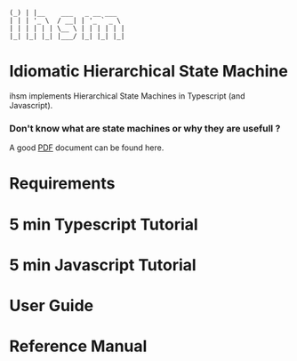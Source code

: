     (_) | |__    ___   _ __ ___  
    | | | '_ \  / __| | '_ ` _ \ 
    | | | | | | \__ \ | | | | | |
    |_| |_| |_| |___/ |_| |_| |_|

# Idiomatic Hierarchical State Machine

ihsm implements Hierarchical State Machines in Typescript (and Javascript).

 
### Don't know what are state machines or why they are usefull ? 

A good [PDF](https://www.cis.upenn.edu/~lee/06cse480/lec-HSM.pdf) document can be found here.    

# Requirements

# 5 min Typescript Tutorial

# 5 min Javascript Tutorial

# User Guide

# Reference Manual



